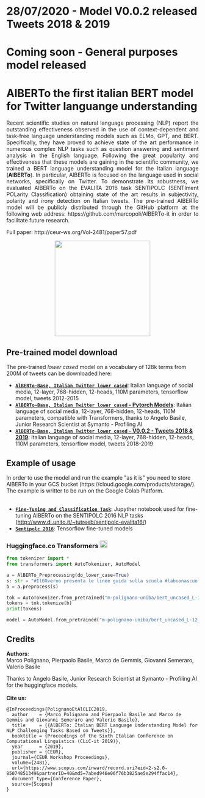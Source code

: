 # 28/07/2020 - Model V0.0.2 released Tweets 2018 & 2019
# Coming soon - General purposes model released

# AlBERTo the first italian BERT model for Twitter languange understanding
<p align ="justify" style="text-align: justify;">Recent scientific studies on natural language processing (NLP) report the outstanding effectiveness observed in the use of context-dependent and task-free language understanding models such as ELMo, GPT, and BERT. Specifically, they have proved to achieve state of the art performance in numerous complex NLP tasks such as question answering and sentiment analysis in the English language. Following the great popularity and effectiveness that these models are gaining in the scientific community, we trained a BERT language understanding model for the Italian language (<b>AlBERTo</b>). In particular, AlBERTo is focused on the language used in social networks, specifically on Twitter. To demonstrate its robustness, we evaluated AlBERTo on the EVALITA 2016 task SENTIPOLC (SENTIment POLarity Classification) obtaining state of the art results in subjectivity, polarity and irony detection on Italian tweets. The pre-trained  AlBERTo model will be publicly distributed through the GitHub platform at the following web address: https://github.com/marcopoli/AlBERTo-it in order to facilitate future research.</p>
Full paper:
http://ceur-ws.org/Vol-2481/paper57.pdf
<p align ="center">
<img src="img/AlBERTo.png" width="250"/>
</p>

<h2>Pre-trained model download</h2>

The pre-trained <i>lower cased</i> model on a vocabulary of 128k terms from 200M of tweets can be downloaded here:

*   **[`AlBERTo-Base, Italian Twitter lower cased`](https://drive.google.com/open?id=15pa20vLqmZDXERbcO73M5GsN0Zo8ittF)**:
    Italian language of social media, 12-layer, 768-hidden, 12-heads, 110M parameters, tensorflow model, tweets 2012-2015
*   **[`AlBERTo-Base, Italian Twitter lower cased` - Pytorch Models](https://drive.google.com/open?id=1x1pRE7LZilIcPSWgoNpGyci9NwPqZYiL)**:
    Italian language of social media, 12-layer, 768-hidden, 12-heads, 110M parameters, compatible with Transformers, thanks to Angelo Basile, Junior Research Scientist at Symanto - Profiling AI
*   **[`AlBERTo-Base, Italian Twitter lower cased` - V0.0.2 - Tweets 2018 & 2019](https://drive.google.com/file/d/1jgqk7kZUbs_3ghcUXgDWIKWGk_hdig04/view?usp=sharing)**:
    Italian language of social media, 12-layer, 768-hidden, 12-heads, 110M parameters, tensorflow model, tweets 2018-2019
    

<h2>Example of usage</h2>
In order to use the model and run the example "as it is" you need to store AlBERTo in your GCS bucket (https://cloud.google.com/products/storage/). The example is writter to be run on the Google Colab Platform.
<br><br>

*   **[`Fine-Tuning and Classification Task`](AlBERTo_End_to_End_(Fine_tuning_+_Predicting)_with_Cloud_TPU_Sentence_Classification_Tasks.ipynb)**:
    Jupyther notebook used for fine-tuning AlBERTo on the SENTIPOLC 2016 NLP tasks (http://www.di.unito.it/~tutreeb/sentipolc-evalita16/)
*   **[`Sentipolc 2016`](https://drive.google.com/open?id=1fODwLwtyKeayk290Tn7s-0-w63Hb-EYL)**:
    Tensorflow fine-tuned models 


<h3>Huggingface.co Transformers <img src="https://huggingface.co/front/assets/huggingface_logo.svg" width="20"></h3>

```python
from tokenizer import *
from transformers import AutoTokenizer, AutoModel

a = AlBERTo_Preprocessing(do_lower_case=True)
s: str = "#IlGOverno presenta le linee guida sulla scuola #labuonascuola - http://t.co/SYS1T9QmQN"
b = a.preprocess(s)

tok = AutoTokenizer.from_pretrained("m-polignano-uniba/bert_uncased_L-12_H-768_A-12_italian_alb3rt0")
tokens = tok.tokenize(b)
print(tokens)

model = AutoModel.from_pretrained("m-polignano-uniba/bert_uncased_L-12_H-768_A-12_italian_alb3rt0")
```

<h2>Credits</h2>
<b>Authors</b>:<br> Marco Polignano, Pierpaolo Basile, Marco de Gemmis, Giovanni Semeraro, Valerio Basile

Thanks to Angelo Basile, Junior Research Scientist at Symanto - Profiling AI for the huggingface models.
<br><br><b>Cite us:</b>
```
@InProceedings{PolignanoEtAlCLIC2019,
  author    = {Marco Polignano and Pierpaolo Basile and Marco de Gemmis and Giovanni Semeraro and Valerio Basile},
  title     = {{AlBERTo: Italian BERT Language Understanding Model for NLP Challenging Tasks Based on Tweets}},
  booktitle = {Proceedings of the Sixth Italian Conference on Computational Linguistics (CLiC-it 2019)},
  year      = {2019},
  publisher = {CEUR},
  journal={CEUR Workshop Proceedings},
  volume={2481},
  url={https://www.scopus.com/inward/record.uri?eid=2-s2.0-85074851349&partnerID=40&md5=7abed946e06f76b3825ae5e294ffac14},
  document_type={Conference Paper},
  source={Scopus}
}
```
